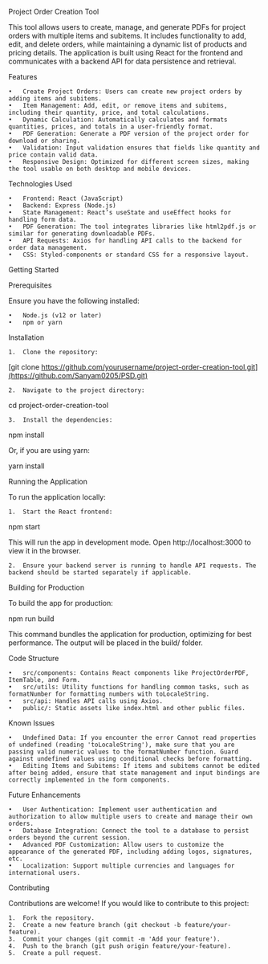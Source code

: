 Project Order Creation Tool

This tool allows users to create, manage, and generate PDFs for project orders with multiple items and subitems. It includes functionality to add, edit, and delete orders, while maintaining a dynamic list of products and pricing details. The application is built using React for the frontend and communicates with a backend API for data persistence and retrieval.

Features

	•	Create Project Orders: Users can create new project orders by adding items and subitems.
	•	Item Management: Add, edit, or remove items and subitems, including their quantity, price, and total calculations.
	•	Dynamic Calculation: Automatically calculates and formats quantities, prices, and totals in a user-friendly format.
	•	PDF Generation: Generate a PDF version of the project order for download or sharing.
	•	Validation: Input validation ensures that fields like quantity and price contain valid data.
	•	Responsive Design: Optimized for different screen sizes, making the tool usable on both desktop and mobile devices.

Technologies Used

	•	Frontend: React (JavaScript)
	•	Backend: Express (Node.js)
	•	State Management: React’s useState and useEffect hooks for handling form data.
	•	PDF Generation: The tool integrates libraries like html2pdf.js or similar for generating downloadable PDFs.
	•	API Requests: Axios for handling API calls to the backend for order data management.
	•	CSS: Styled-components or standard CSS for a responsive layout.

Getting Started

Prerequisites

Ensure you have the following installed:

	•	Node.js (v12 or later)
	•	npm or yarn

Installation

	1.	Clone the repository:

[git clone https://github.com/yourusername/project-order-creation-tool.git](https://github.com/Sanyam0205/PSD.git)


	2.	Navigate to the project directory:

cd project-order-creation-tool


	3.	Install the dependencies:

npm install

Or, if you are using yarn:

yarn install



Running the Application

To run the application locally:

	1.	Start the React frontend:

npm start

This will run the app in development mode. Open http://localhost:3000 to view it in the browser.

	2.	Ensure your backend server is running to handle API requests. The backend should be started separately if applicable.

Building for Production

To build the app for production:

npm run build

This command bundles the application for production, optimizing for best performance. The output will be placed in the build/ folder.

Code Structure

	•	src/components: Contains React components like ProjectOrderPDF, ItemTable, and Form.
	•	src/utils: Utility functions for handling common tasks, such as formatNumber for formatting numbers with toLocaleString.
	•	src/api: Handles API calls using Axios.
	•	public/: Static assets like index.html and other public files.

Known Issues

	•	Undefined Data: If you encounter the error Cannot read properties of undefined (reading 'toLocaleString'), make sure that you are passing valid numeric values to the formatNumber function. Guard against undefined values using conditional checks before formatting.
	•	Editing Items and Subitems: If items and subitems cannot be edited after being added, ensure that state management and input bindings are correctly implemented in the form components.

Future Enhancements

	•	User Authentication: Implement user authentication and authorization to allow multiple users to create and manage their own orders.
	•	Database Integration: Connect the tool to a database to persist orders beyond the current session.
	•	Advanced PDF Customization: Allow users to customize the appearance of the generated PDF, including adding logos, signatures, etc.
	•	Localization: Support multiple currencies and languages for international users.

Contributing

Contributions are welcome! If you would like to contribute to this project:

	1.	Fork the repository.
	2.	Create a new feature branch (git checkout -b feature/your-feature).
	3.	Commit your changes (git commit -m 'Add your feature').
	4.	Push to the branch (git push origin feature/your-feature).
	5.	Create a pull request.
